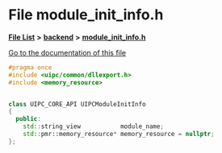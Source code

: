 

# File module\_init\_info.h

[**File List**](files.md) **>** [**backend**](dir_53d62147b82bd29328805b2087bd1012.md) **>** [**module\_init\_info.h**](module__init__info_8h.md)

[Go to the documentation of this file](module__init__info_8h.md)


```C++
#pragma once
#include <uipc/common/dllexport.h>
#include <memory_resource>


class UIPC_CORE_API UIPCModuleInitInfo
{
  public:
    std::string_view           module_name;
    std::pmr::memory_resource* memory_resource = nullptr;
};
```


